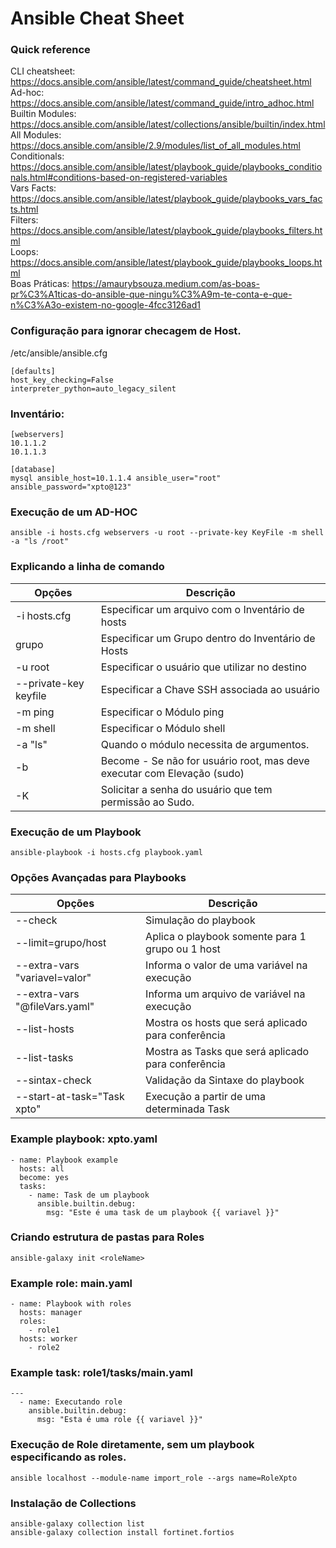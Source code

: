 # Ansible Cheat Sheet

### Quick reference

CLI cheatsheet: <https://docs.ansible.com/ansible/latest/command_guide/cheatsheet.html>\
Ad-hoc: <https://docs.ansible.com/ansible/latest/command_guide/intro_adhoc.html>\
Builtin Modules: <https://docs.ansible.com/ansible/latest/collections/ansible/builtin/index.html>\
All Modules: <https://docs.ansible.com/ansible/2.9/modules/list_of_all_modules.html>\
Conditionals: <https://docs.ansible.com/ansible/latest/playbook_guide/playbooks_conditionals.html#conditions-based-on-registered-variables>\
Vars Facts: <https://docs.ansible.com/ansible/latest/playbook_guide/playbooks_vars_facts.html>\
Filters: <https://docs.ansible.com/ansible/latest/playbook_guide/playbooks_filters.html>\
Loops: <https://docs.ansible.com/ansible/latest/playbook_guide/playbooks_loops.html>\
Boas Práticas: <https://amaurybsouza.medium.com/as-boas-pr%C3%A1ticas-do-ansible-que-ningu%C3%A9m-te-conta-e-que-n%C3%A3o-existem-no-google-4fcc3126ad1>

### Configuração para ignorar checagem de Host.

/etc/ansible/ansible.cfg
```
[defaults]
host_key_checking=False
interpreter_python=auto_legacy_silent
```

### Inventário:
```
[webservers]
10.1.1.2
10.1.1.3

[database]
mysql ansible_host=10.1.1.4 ansible_user="root" ansible_password="xpto@123"
```
### Execução de um AD-HOC
```
ansible -i hosts.cfg webservers -u root --private-key KeyFile -m shell -a "ls /root"
```

### Explicando a linha de comando
| Opções | Descrição |
|--------|-----------|
| -i hosts.cfg        | Especificar um arquivo com o Inventário de hosts |
| grupo               | Especificar um Grupo dentro do Inventário de Hosts |
| -u root             | Especificar o usuário que utilizar no destino |
| --private-key keyfile   | Especificar a Chave SSH associada ao usuário |
| -m ping             | Especificar o Módulo ping |
| -m shell            | Especificar o Módulo shell  |
| -a "ls"             | Quando o módulo necessita de argumentos.  |
| -b                  | Become - Se não for usuário root, mas deve executar com Elevação (sudo) |
| -K                  | Solicitar a senha do usuário que tem permissão ao Sudo. |

### Execução de um Playbook
```
ansible-playbook -i hosts.cfg playbook.yaml 
```

### Opções Avançadas para Playbooks
| Opções | Descrição |
|--------|-----------|
| --check | Simulação do playbook | 
| --limit=grupo/host | Aplica o playbook somente para 1 grupo ou 1 host |
| --extra-vars "variavel=valor"  | Informa o valor de uma variável na execução |
| --extra-vars "@fileVars.yaml" | Informa um arquivo de variável na execução |
| --list-hosts | Mostra os hosts que será aplicado para conferência |
| --list-tasks | Mostra as Tasks que será aplicado para conferência |
| --sintax-check | Validação da Sintaxe do playbook |
| --start-at-task="Task xpto" | Execução a partir de uma determinada Task |


### Example playbook: xpto.yaml
```
- name: Playbook example
  hosts: all
  become: yes
  tasks:
    - name: Task de um playbook
      ansible.builtin.debug:
        msg: "Este é uma task de um playbook {{ variavel }}"
```

### Criando estrutura de pastas para Roles
```
ansible-galaxy init <roleName>
```

### Example role: main.yaml
```
- name: Playbook with roles
  hosts: manager
  roles:
    - role1
  hosts: worker
    - role2
```
### Example task: role1/tasks/main.yaml
```
---
  - name: Executando role
    ansible.builtin.debug:
      msg: "Esta é uma role {{ variavel }}"
```

### Execução de Role diretamente, sem um playbook especificando as roles.
```
ansible localhost --module-name import_role --args name=RoleXpto
```

### Instalação de Collections
```
ansible-galaxy collection list
ansible-galaxy collection install fortinet.fortios
```